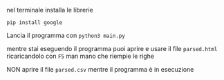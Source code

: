 nel terminale installa le librerie

`pip install google`

Lancia il programma con `python3 main.py`

mentre stai eseguendo il programma puoi aprire e usare il file `parsed.html` ricaricandolo con `F5` man mano che riempie le righe

NON aprire il file `parsed.csv` mentre il programma è in esecuzione